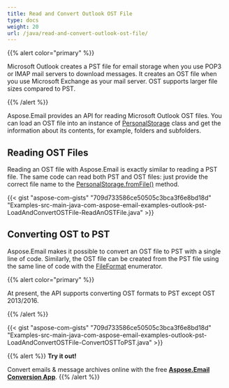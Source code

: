 ```yaml
---
title: Read and Convert Outlook OST File
type: docs
weight: 20
url: /java/read-and-convert-outlook-ost-file/
---
```


{{% alert color="primary" %}} 

Microsoft Outlook creates a PST file for email storage when you use POP3 or IMAP mail servers to download messages. It creates an OST file when you use Microsoft Exchange as your mail server. OST supports larger file sizes compared to PST.

{{% /alert %}} 

Aspose.Email provides an API for reading Microsoft Outlook OST files. You can load an OST file into an instance of [PersonalStorage](https://apireference.aspose.com/java/email/com.aspose.email/PersonalStorage) class and get the information about its contents, for example, folders and subfolders.
## **Reading OST Files**
Reading an OST file with Aspose.Email is exactly similar to reading a PST file. The same code can read both PST and OST files: just provide the correct file name to the [PersonalStorage.fromFile()](https://apireference.aspose.com/java/email/com.aspose.email/PersonalStorage#fromFile\(java.lang.String\)) method.

{{< gist "aspose-com-gists" "709d733586ce50505c3bca3f6e8bd18d" "Examples-src-main-java-com-aspose-email-examples-outlook-pst-LoadAndConvertOSTFile-ReadAnOSTFile.java" >}}
## **Converting OST to PST**
Aspose.Email makes it possible to convert an OST file to PST with a single line of code. Similarly, the OST file can be created from the PST file using the same line of code with the [FileFormat](https://apireference.aspose.com/java/email/com.aspose.email/FileFormat) enumerator.

{{% alert color="primary" %}} 

At present, the API supports converting OST formats to PST except OST 2013/2016.

{{% /alert %}} 

{{< gist "aspose-com-gists" "709d733586ce50505c3bca3f6e8bd18d" "Examples-src-main-java-com-aspose-email-examples-outlook-pst-LoadAndConvertOSTFile-ConvertOSTToPST.java" >}}

{{% alert %}}
**Try it out!**

Convert emails & message archives online with the free [**Aspose.Email Conversion App**](https://products.aspose.app/email/Conversion).
{{% /alert %}}
